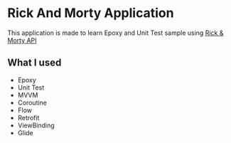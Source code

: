 # Rick And Morty Application

This application is made to learn Epoxy and Unit Test sample using [Rick & Morty API](https://rickandmortyapi.com)

## What I used

* Epoxy
* Unit Test
* MVVM
* Coroutine
* Flow
* Retrofit
* ViewBinding
* Glide

